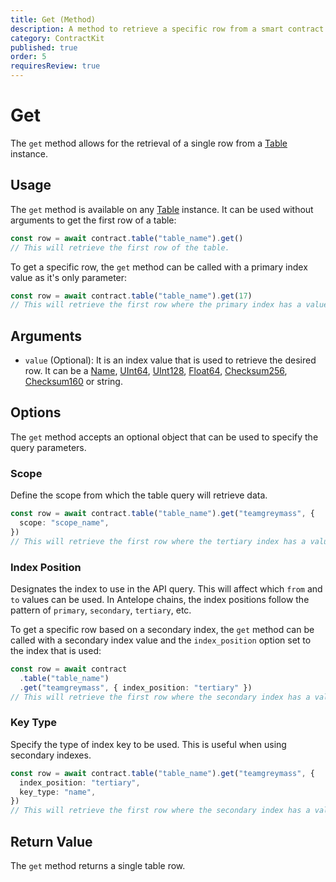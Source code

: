 ```yaml
---
title: Get (Method)
description: A method to retrieve a specific row from a smart contract table.
category: ContractKit
published: true
order: 5
requiresReview: true
---
```


# Get

The `get` method allows for the retrieval of a single row from a [Table](/docs/contract-kit/table-class) instance.

## Usage

The `get` method is available on any [Table](/docs/contract-kit/table-class) instance. It can be used without arguments to get the first row of a table:

```typescript
const row = await contract.table("table_name").get()
// This will retrieve the first row of the table.
```

To get a specific row, the `get` method can be called with a primary index value as it's only parameter:

```typescript
const row = await contract.table("table_name").get(17)
// This will retrieve the first row where the primary index has a value of 17.
```

## Arguments

- `value` (Optional): It is an index value that is used to retrieve the desired row. It can be a [Name](/docs/antelope/name), [UInt64](/docs/antelope/uint64), [UInt128](/docs/antelope/uint128), [Float64](/docs/antelope/float64), [Checksum256](/docs/antelope/checksum256), [Checksum160](/docs/antelope/checksum160) or string.

## Options

The `get` method accepts an optional object that can be used to specify the query parameters.

### Scope

Define the scope from which the table query will retrieve data.

```typescript
const row = await contract.table("table_name").get("teamgreymass", {
  scope: "scope_name",
})
// This will retrieve the first row where the tertiary index has a value of 'teamgreymass' and the scope is 'scope_name'.
```

### Index Position

Designates the index to use in the API query. This will affect which `from` and `to` values can be used. In Antelope chains, the index positions follow the pattern of `primary`, `secondary`, `tertiary`, etc.

To get a specific row based on a secondary index, the `get` method can be called with a secondary index value and the `index_position` option set to the index that is used:

```typescript
const row = await contract
  .table("table_name")
  .get("teamgreymass", { index_position: "tertiary" })
// This will retrieve the first row where the secondary index has a value of 'teamgreymass'.
```

### Key Type

Specify the type of index key to be used. This is useful when using secondary indexes.

```typescript
const row = await contract.table("table_name").get("teamgreymass", {
  index_position: "tertiary",
  key_type: "name",
})
// This will retrieve the first row where the secondary index has a value of 'teamgreymass'.
```

## Return Value

The `get` method returns a single table row.
